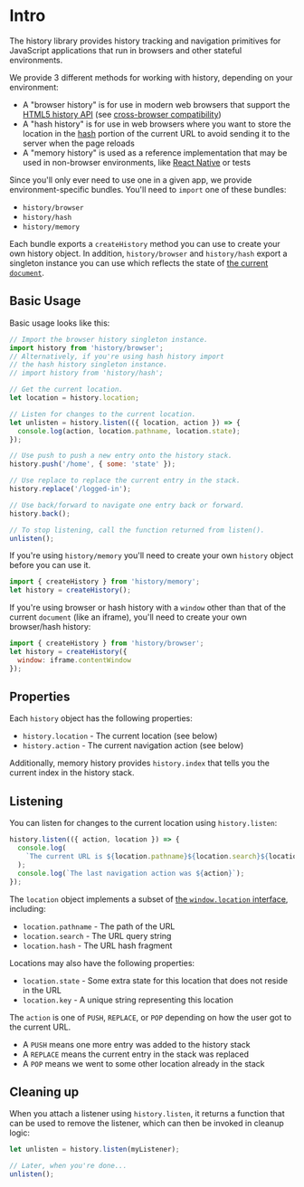 # Intro

The history library provides history tracking and navigation primitives for JavaScript applications that run in browsers and other stateful environments.

We provide 3 different methods for working with history, depending on your environment:

- A "browser history" is for use in modern web browsers that support the [HTML5 history API](http://diveintohtml5.info/history.html) (see [cross-browser compatibility](http://caniuse.com/#feat=history))
- A "hash history" is for use in web browsers where you want to store the location in the [hash](https://developer.mozilla.org/en-US/docs/Web/API/HTMLHyperlinkElementUtils/hash) portion of the current URL to avoid sending it to the server when the page reloads
- A "memory history" is used as a reference implementation that may be used in non-browser environments, like [React Native](https://facebook.github.io/react-native/) or tests

Since you'll only ever need to use one in a given app, we provide environment-specific bundles. You'll need to `import` one of these bundles:

- `history/browser`
- `history/hash`
- `history/memory`

Each bundle exports a `createHistory` method you can use to create your own history object. In addition, `history/browser` and `history/hash` export a singleton instance you can use which reflects the state of [the current `document`](https://developer.mozilla.org/en-US/docs/Web/API/Window/document).

## Basic Usage

Basic usage looks like this:

```js
// Import the browser history singleton instance.
import history from 'history/browser';
// Alternatively, if you're using hash history import
// the hash history singleton instance.
// import history from 'history/hash';

// Get the current location.
let location = history.location;

// Listen for changes to the current location.
let unlisten = history.listen(({ location, action }) => {
  console.log(action, location.pathname, location.state);
});

// Use push to push a new entry onto the history stack.
history.push('/home', { some: 'state' });

// Use replace to replace the current entry in the stack.
history.replace('/logged-in');

// Use back/forward to navigate one entry back or forward.
history.back();

// To stop listening, call the function returned from listen().
unlisten();
```

If you're using `history/memory` you'll need to create your own `history` object before you can use it.

```js
import { createHistory } from 'history/memory';
let history = createHistory();
```

If you're using browser or hash history with a `window` other than that of the current `document` (like an iframe), you'll need to create your own browser/hash history:

```js
import { createHistory } from 'history/browser';
let history = createHistory({
  window: iframe.contentWindow
});
```

## Properties

Each `history` object has the following properties:

- `history.location` - The current location (see below)
- `history.action` - The current navigation action (see below)

Additionally, memory history provides `history.index` that tells you the current index in the history stack.

## Listening

You can listen for changes to the current location using `history.listen`:

```js
history.listen(({ action, location }) => {
  console.log(
    `The current URL is ${location.pathname}${location.search}${location.hash}`
  );
  console.log(`The last navigation action was ${action}`);
});
```

The `location` object implements a subset of [the `window.location` interface](https://developer.mozilla.org/en-US/docs/Web/API/Location), including:

- `location.pathname` - The path of the URL
- `location.search` - The URL query string
- `location.hash` - The URL hash fragment

Locations may also have the following properties:

- `location.state` - Some extra state for this location that does not reside in the URL
- `location.key` - A unique string representing this location

The `action` is one of `PUSH`, `REPLACE`, or `POP` depending on how the user got to the current URL.

- A `PUSH` means one more entry was added to the history stack
- A `REPLACE` means the current entry in the stack was replaced
- A `POP` means we went to some other location already in the stack

## Cleaning up

When you attach a listener using `history.listen`, it returns a function that can be used to remove the listener, which can then be invoked in cleanup logic:

```js
let unlisten = history.listen(myListener);

// Later, when you're done...
unlisten();
```
